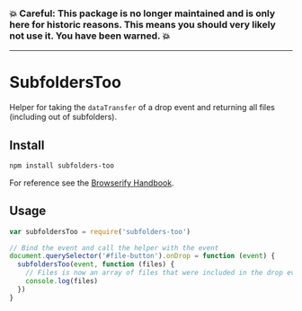 ### :boom: Careful: This package is no longer maintained and is only here for historic reasons. This means you should very likely not use it. You have been warned. :boom:

---

# SubfoldersToo

Helper for taking the `dataTransfer` of a drop event and returning all files (including out of subfolders).

## Install

```sh
npm install subfolders-too
```

For reference see the [Browserify Handbook](https://github.com/substack/browserify-handbook#how-node_modules-works).

## Usage

```js
var subfoldersToo = require('subfolders-too')

// Bind the event and call the helper with the event
document.querySelector('#file-button').onDrop = function (event) {
  subfoldersToo(event, function (files) {
    // Files is now an array of files that were included in the drop event
    console.log(files)
  })
}
```
